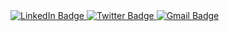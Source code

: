 
<div id="badges">
  <a href="your-linkedin-URL">
    <img src="https://img.shields.io/badge/LinkedIn-blue?style=for-the-badge&logo=linkedin&logoColor=white" alt="LinkedIn Badge"/>
  </a>
  <a href="your-twitter-URL">
    <img src="https://img.shields.io/badge/Twitter-blue?style=for-the-badge&logo=twitter&logoColor=white" alt="Twitter Badge"/>
  </a>
 <a href="your-gmail-URL">
  <img src= "https://img.shields.io/badge/Gmail-D14836?style=for-the-badge&logo=gmail&logoColor=white" alt="Gmail Badge" />
  </a>
</div>


